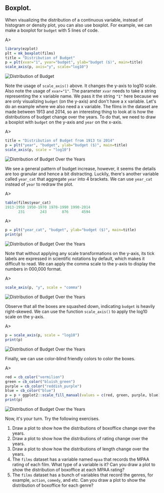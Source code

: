 ## Boxplot. 

When visualizing the distribution of a continuous variable, instead of histogram or density plot, you can also use boxplot. For example, we can make a boxplot for `budget` with 5 lines of code.

A>
```r
library(ezplot)
plt = mk_boxplot(films)
title = "Distribution of Budget"
p = plt(xvar="1", yvar="budget", ylab="budget ($)", main=title)
scale_axis(p, axis="y", scale="log10")
```

![Distribution of Budget](images/boxplot_budget-1.png) 

Note the usage of `scale_axis()` above. It changes the y-axis to log10 scale. Also note the usage of `xvar="1"`. The parameter `xvar` needs to take a string representing the x variable name. We pass it the string `"1"` here because we are only visualizing `budget` (on the y-axis) and don't have a x variable. Let's do an example where we also need a x variable. The films in the dataset are made between 1913 and 2014, so an interesting thing to look at is how the distributions of budget change over the years. To do that, we need to draw a boxplot with `budget` on the y-axis and `year` on the x-axis.

A>
```r
title = "Distribution of Budget from 1913 to 2014"
p = plt("year", "budget", ylab="budget ($)", main=title)
scale_axis(p, scale = "log10")
```

![Distribution of Budget Over the Years](images/boxplot_bt_vs_year-1.png) 

We see a general pattern of budget increase, however, it seems the details are too granular and hence a bit distracting. Luckily, there's another variable called `year_cat` that aggregate `year` into 4 brackets. We can use `year_cat` instead of `year` to redraw the plot.

A>
```r
table(films$year_cat)
1913-1950 1950-1970 1970-1990 1990-2014 
      231       243       876      4594 
```

A>
```r
p = plt("year_cat", "budget", ylab="budget ($)", main=title)
print(p)
```

![Distribution of Budget Over the Years](images/boxplot_bt_vs_year_cat_p1-1.png) 

Note that without applying any scale transformations on the y-axis, its tick labels are expressed in scientific notations by default, which makes it difficult to read. We can apply the comma scale to the y-axis to display the numbers in 000,000 format.

A>
```r
scale_axis(p, "y", scale = "comma")
```

![Distribution of Budget Over the Years](images/boxplot_bt_vs_year_cat_p2-1.png) 

Observe that all the boxes are squashed down, indicating `budget` is heavily right-skewed. We can use the function `scale_axis()` to apply the log10 scale on the y-axis.

A>
```r
p = scale_axis(p, scale = "log10")
print(p)
```

![Distribution of Budget Over the Years](images/boxplot_bt_vs_year_cat_p3-1.png) 

Finally, we can use color-blind friendly colors to color the boxes.

A>
```r
red = cb_color("vermilion")
green = cb_color("bluish_green")
purple = cb_color("reddish_purple")
blue = cb_color("blue")
p = p + ggplot2::scale_fill_manual(values = c(red, green, purple, blue))
print(p)
```

![Distribution of Budget Over the Years](images/boxplot_bt_vs_year_cat_p4-1.png) 

Now, it's your turn. Try the following exercises.

1. Draw a plot to show how the distributions of boxoffice change over the years.
2. Draw a plot to show how the distributions of rating change over the years.
3. Draw a plot to show how the distributions of length change over the years.
4. The `films` dataset has a variable named `mpaa` that records the MPAA rating of each film. What type of a variable is it? Can you draw a plot to show the distribution of boxoffice at each MPAA rating?
5. The `films` dataset has a bunch of variables that record the genres, for example, `action`, `comedy`, and etc. Can you draw a plot to show the distribution of boxoffice for each genre?
